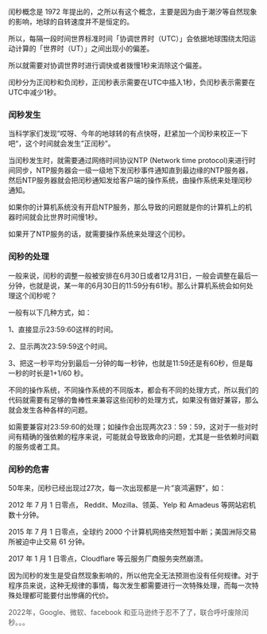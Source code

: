 闰秒概念是 1972 年提出的，之所以有这个概念，主要是因为由于潮汐等自然现象的影响，地球的自转速度并不是恒定的。



所以，每隔一段时间世界标准时间「协调世界时（UTC）」会依据地球围绕太阳运动计算的「世界时（UT）」之间出现小的偏差。



所以就需要对协调世界时进行调快或者拨慢1秒来消除这个偏差。



闰秒分为正闰秒和负闰秒，正闰秒表示需要在UTC中插入1秒，负闰秒表示需要在UTC中减少1秒。



### 闰秒发生
当科学家们发现”哎呀、今年的地球转的有点快呀，赶紧加一个闰秒来校正一下吧“，这个时间就会发生”正闰秒”。



当闰秒发生时，就需要通过网络时间协议NTP (Network time protocol)来进行时间同步，NTP服务器会一级一级地下发闰秒事件通知直到最边缘的NTP服务器，然后NTP服务器就会把闰秒通知发给客户端的操作系统，由操作系统来处理闰秒通知。



如果你的计算机系统没有开启NTP服务，那么导致的问题就是你的计算机上的机器时间就会比世界时间慢1秒。

如果开了NTP服务的话，就需要操作系统来处理这个闰秒。

### 闰秒的处理
一般来说，闰秒的调整一般被安排在6月30日或者12月31日，一般会调整在最后一分钟，也就是说，某一年的6月30日的11:59分有61秒。那么计算机系统会如何处理这个闰秒呢？



一般有以下几种方式，如：



1、直接显示23:59:60这样的时间。

2、显示两次23:59:59这个时间。

3、把这一秒平均分到最后一分钟的每一秒钟，也就是11:59还是有60秒，但是每一秒的时长是1+1/60 秒。



不同的操作系统，不同操作系统的不同版本，都会有不同的处理方式，所以我们的代码就需要有足够的鲁棒性来兼容这些闰秒的处理方式，如果没有做好兼容，那么就会发生各种各样的问题。



如需要兼容对23:59:60的处理；如操作会出现两次23：59：59，这对于一些对时间有精确的强依赖的程序来说，可能就会导致致命的问题，尤其是一些依赖时间戳的服务或者工具。

### 闰秒的危害
50年来，闰秒已经出现过27次，每一次出现都是一片”哀鸿遍野”，如：



2012 年 7 月 1 日零点， Reddit、Mozilla、领英、Yelp 和 Amadeus 等网站宕机数十分钟。

2015 年 7 月 1 日零点，全球约 2000 个计算机网络突然短暂中断；美国洲际交易所被迫中止交易 61 分钟。

2017 年 1 月 1 日零点，Cloudflare 等云服务厂商服务突然崩溃。

因为闰秒的发生是受自然现象影响的，所以他完全无法预测也没有任何规律。对于程序员来说，这种无规律的事情，每次发生都需要进行一次特殊处理，而每一次特殊处理都可能要付出惨痛的代价。



<font style="color:rgb(85, 85, 85);">2022年，Google、微软、facebook 和亚马逊终于忍不了了，联合呼吁废除闰秒。。。</font>

